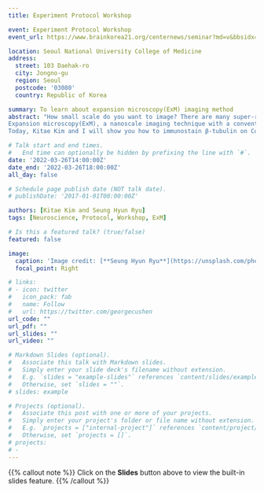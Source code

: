 ```yaml
---
title: Experiment Protocol Workshop

event: Experiment Protocol Workshop
event_url: https://www.brainkorea21.org/centernews/seminar?md=v&bbsidx=1478

location: Seoul National University College of Medicine
address:
  street: 103 Daehak-ro 
  city: Jongno-gu
  region: Seoul
  postcode: '03080'
  country: Republic of Korea

summary: To learn about expansion microscopy(ExM) imaging method
abstract: "How small scale do you want to image? There are many super-resolution imaging techniques like STORM, STED, PALM... However, those techniques require expert skills and equipment to get one high-resolution image.<br>
Expansion microscopy(ExM), a nanoscale imaging technique with a conventional fluorescent microscope makes it easier to get super-resolution images. It uses water-swellable polymer expanding samples(as 4x - 20x in each dimension) with deionized water.<br>
Today, Kitae Kim and I will show you how to immunostain β-tubulin on Cos-7 cells, transfer protein signals to polymer gels, expand polymer gels, and image ExM. We also analyze samples verifying expansion ratio with many proven methods.  "

# Talk start and end times.
#   End time can optionally be hidden by prefixing the line with `#`.
date: '2022-03-26T14:00:00Z'
date_end: '2022-03-26T18:00:00Z'
all_day: false

# Schedule page publish date (NOT talk date).
# publishDate: '2017-01-01T00:00:00Z'

authors: [Kitae Kim and Seung Hyun Ryu]
tags: [Neuroscience, Protocol, Workshop, ExM]

# Is this a featured talk? (true/false)
featured: false

image:
  caption: 'Image credit: [**Seung Hyun Ryu**](https://unsplash.com/photos/bzdhc5b3Bxs)'
  focal_point: Right

# links:
# - icon: twitter
#   icon_pack: fab
#   name: Follow
#   url: https://twitter.com/georgecushen
url_code: ""
url_pdf: ""
url_slides: ""
url_video: ""

# Markdown Slides (optional).
#   Associate this talk with Markdown slides.
#   Simply enter your slide deck's filename without extension.
#   E.g. `slides = "example-slides"` references `content/slides/example-slides.md`.
#   Otherwise, set `slides = ""`.
# slides: example

# Projects (optional).
#   Associate this post with one or more of your projects.
#   Simply enter your project's folder or file name without extension.
#   E.g. `projects = ["internal-project"]` references `content/project/deep-learning/index.md`.
#   Otherwise, set `projects = []`.
# projects:
# - 
---
```


{{% callout note %}}
Click on the **Slides** button above to view the built-in slides feature.
{{% /callout %}}


